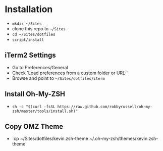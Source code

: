 # Installation
* `mkdir ~/Sites`
* clone this repo to `~/Sites`
* `cd ~/Sites/dotfiles`
* `script/install`

## iTerm2 Settings
* Go to Preferences/General
* Check 'Load preferences from a custom folder or URL:'
* Browse and point to `~/Sites/dotfiles/iterm`

## Install Oh-My-ZSH
* `sh -c "$(curl -fsSL https://raw.github.com/robbyrussell/oh-my-zsh/master/tools/install.sh)"`

## Copy OMZ Theme
* `cp ~/Sites/dotfiles/kevin.zsh-theme ~/.oh-my-zsh/themes/kevin.zsh-theme
